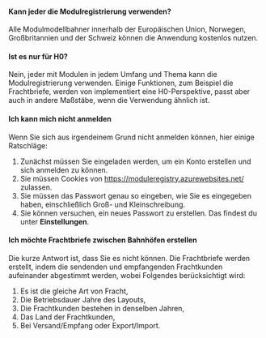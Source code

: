 ﻿#### Kann jeder die Modulregistrierung verwenden?
Alle Modulmodellbahner innerhalb der Europäischen Union, Norwegen, Großbritannien und der Schweiz
können die Anwendung kostenlos nutzen.

#### Ist es nur für H0?
Nein, jeder mit Modulen in jedem Umfang und Thema kann die Modulregistrierung verwenden.
Einige Funktionen, zum Beispiel die Frachtbriefe, werden von implementiert
eine H0-Perspektive, passt aber auch in andere Maßstäbe, wenn die Verwendung ähnlich ist.

#### Ich kann mich nicht anmelden
Wenn Sie sich aus irgendeinem Grund nicht anmelden können, hier einige Ratschläge:
1. Zunächst müssen Sie eingeladen werden, um ein Konto erstellen und sich anmelden zu können.
2. Sie müssen Cookies von https://moduleregistry.azurewebsites.net/ zulassen.
3. Sie müssen das Passwort genau so eingeben, wie Sie es eingegeben haben, einschließlich Groß- und Kleinschreibung.
4. Sie können versuchen, ein neues Passwort zu erstellen. Das findest du unter **Einstellungen**.

#### Ich möchte Frachtbriefe zwischen Bahnhöfen erstellen
Die kurze Antwort ist, dass Sie es nicht können.
Die Frachtbriefe werden erstellt, indem die sendenden und empfangenden Frachtkunden aufeinander abgestimmt werden, wobei Folgendes berücksichtigt wird:
1) Es ist die gleiche Art von Fracht,
2) Die Betriebsdauer Jahre des Layouts,
3) Die Frachtkunden bestehen in denselben Jahren,
4) Das Land der Frachtkunden,
5) Bei Versand/Empfang oder Export/Import.

